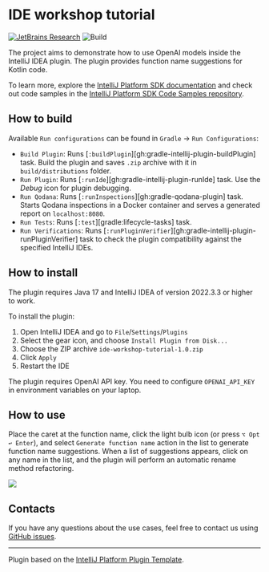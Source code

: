 # IDE workshop tutorial

[![JetBrains Research](https://jb.gg/badges/research.svg)](https://confluence.jetbrains.com/display/ALL/JetBrains+on+GitHub)
![Build](https://github.com/JetBrains-Research/ide-workshop-tutorial/workflows/Build/badge.svg)

The project aims to demonstrate how to use OpenAI models inside the IntelliJ IDEA plugin.
The plugin provides function name suggestions for Kotlin code.

To learn more, explore
the [IntelliJ Platform SDK documentation](https://plugins.jetbrains.com/docs/intellij/welcome.html) and check out code
samples in the [IntelliJ Platform SDK Code Samples repository](https://github.com/JetBrains/intellij-sdk-code-samples).

## How to build

Available `Run configurations` can be found in `Gradle` → `Run Configurations`:

- `Build Plugin`: Runs [`:buildPlugin`][gh:gradle-intellij-plugin-buildPlugin] task. Build the plugin and saves `.zip`
  archive with
  it in `build/distributions` folder.
- `Run Plugin`: Runs [`:runIde`][gh:gradle-intellij-plugin-runIde] task. Use the *Debug* icon for plugin debugging.
- `Run Qodana`: Runs [`:runInspections`][gh:gradle-qodana-plugin] task. Starts Qodana inspections in a Docker container
  and serves a generated report on `localhost:8080`.
- `Run Tests`: Runs [`:test`][gradle:lifecycle-tasks] task.
- `Run Verifications`: Runs [`:runPluginVerifier`][gh:gradle-intellij-plugin-runPluginVerifier] task to check the plugin
  compatibility against the specified IntelliJ IDEs.

## How to install

The plugin requires Java 17 and IntelliJ IDEA of version 2022.3.3 or higher to work.

To install the plugin:

1. Open IntelliJ IDEA and go to `File`/`Settings`/`Plugins`
2. Select the gear icon, and choose `Install Plugin from Disk...`
3. Choose the ZIP archive `ide-workshop-tutorial-1.0.zip`
4. Click `Apply`
5. Restart the IDE

The plugin requires OpenAI API key. You need to configure `OPENAI_API_KEY` in environment variables on your laptop.

## How to use

Place the caret at the function name, click the light bulb icon (or press `⌥ Opt ↩ Enter`), and
select `Generate function name` action in the list to generate function name
suggestions.
When a list of suggestions appears, click on any name in the list, and the plugin will perform an automatic rename
method refactoring.

![](https://github.com/JetBrains-Research/ide-workshop-tutorial/gif/plugin-demo.gif)

## Contacts

If you have any questions about the use cases, feel free to contact us
using [GitHub issues](https://github.com/JetBrains-Research/ide-workshop-tutorial/issues).

---
Plugin based on the [IntelliJ Platform Plugin Template][template].

[template]: https://github.com/JetBrains/intellij-platform-plugin-template

[docs:plugin-description]: https://plugins.jetbrains.com/docs/intellij/plugin-user-experience.html#plugin-description-and-presentation
